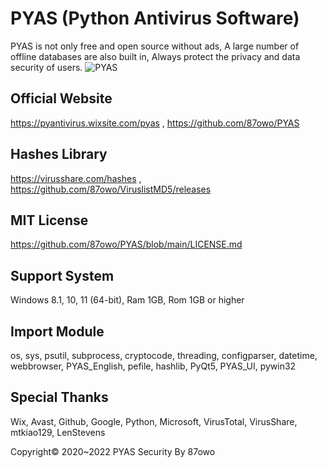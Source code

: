 # PYAS (Python Antivirus Software)
PYAS is not only free and open source without ads, A large number of offline databases are also built in, Always protect the privacy and data security of users.
![PYAS](https://user-images.githubusercontent.com/85057800/202692146-e55848d5-7e24-405d-b33d-f4fa3883fba6.png)


## Official Website 
https://pyantivirus.wixsite.com/pyas , 
https://github.com/87owo/PYAS

## Hashes Library
https://virusshare.com/hashes , 
https://github.com/87owo/ViruslistMD5/releases

## MIT License
https://github.com/87owo/PYAS/blob/main/LICENSE.md

## Support System
Windows 8.1, 10, 11 (64-bit), Ram 1GB, Rom 1GB or higher

## Import Module
os, sys, psutil, subprocess, cryptocode, threading, configparser, datetime, webbrowser, PYAS_English, pefile, hashlib, PyQt5, PYAS_UI, pywin32

## Special Thanks
Wix, Avast, Github, Google, Python, Microsoft, VirusTotal, VirusShare, mtkiao129, LenStevens

Copyright© 2020~2022 PYAS Security By 87owo
